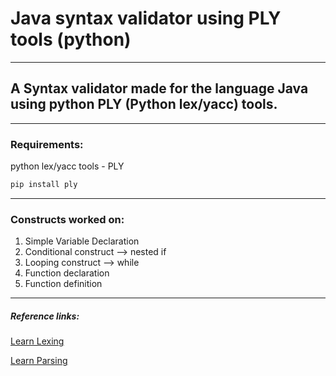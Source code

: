# Java syntax validator using PLY tools (python)

<hr>

## A Syntax validator made for the language Java using python PLY (Python lex/yacc) tools.

<hr>

### Requirements:

  python lex/yacc tools - PLY

  ```bash
  pip install ply
 ```

<hr>

### Constructs worked on:

1) Simple Variable Declaration 
2) Conditional construct --> nested if
3) Looping construct --> while
4) Function declaration
5) Function definition

<hr>

##### Reference links:

[Learn Lexing](https://www.youtube.com/watch?v=54bo1qaHAfk&pp=ygUiam9uYXRoYW4gZW5nZWxzbWEgbGV4aWNhbCBhbmFseXNpcw%3D%3D)

[Learn Parsing](https://www.youtube.com/watch?v=__-wUHG2rfM&t=752s&pp=ygUiam9uYXRoYW4gZW5nZWxzbWEgbGV4aWNhbCBhbmFseXNpcw%3D%3D)

